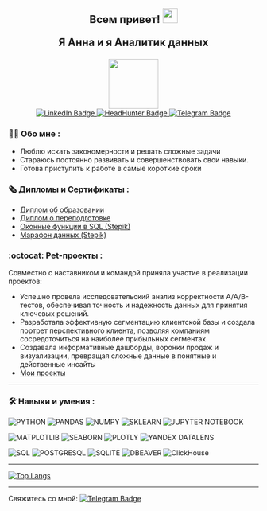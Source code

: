 <h2 align="center">
  Всем привет! 
  <img src="https://media.giphy.com/media/hvRJCLFzcasrR4ia7z/giphy.gif" width="30px"/>
  
  Я Анна и я Аналитик данных
</h2>

<div id="header" align="center">
  <img src="https://media4.giphy.com/media/v1.Y2lkPTc5MGI3NjExdnJrMW9vZjZnNDQ0NjB6eHFpamcwenYwZ2ljNXEyODc4d251c3BvcyZlcD12MV9pbnRlcm5hbF9naWZfYnlfaWQmY3Q9Zw/nNOAPjUdo4mpZFkDf8/giphy.gif" width="100"/>
</div>

<div id="badges" align="center">
  <a href="https://www.linkedin.com/in/anna-vakhrusheva-859448357/">
    <img src="https://img.shields.io/badge/LinkedIn-blue?style=for-the-badge&logo=linkedin&logoColor=white" alt="LinkedIn Badge"/>
  </a>
  <a href="https://perm.hh.ru/resume/7f1ba4dcff0e4818ae0039ed1f6d6c6a726e50">
    <img src="https://img.shields.io/badge/HeadHunter-red?style=for-the-badge&logo=twitter&logoColor=white" alt="HeadHunter Badge"/>
  </a>
  <a href="https://t.me/AnnaV_Winter">
    <img src="https://img.shields.io/badge/Telegram-blue?style=for-the-badge&logo=twitter&logoColor=white" alt="Telegram Badge"/>
  </a>
</div>

### :woman_technologist: Обо мне :

- Люблю искать закономерности и решать сложные задачи
- Стараюсь постоянно развивать и совершенствовать свои навыки.
- Готова приступить к работе в самые короткие сроки

### 🗞️ Дипломы и Сертификаты  :
- <a href="https://drive.google.com/file/d/1NNG7NWS5XWw1orC02CXbJhM4GNDda4Yn/view?usp=sharing" rel="nofollow">Диплом об образовании</a>
- <a href="https://drive.google.com/file/d/1JYnLc0yos55Y0gRdiczv4QRz3nPetUNo/view?usp=sharing" rel="nofollow">Диплом о переподготовке</a>
- <a href="https://drive.google.com/file/d/1AzPPQglkYezlD_g-z04qOEx4BOPNyDdt/view?usp=sharing" rel="nofollow">Оконные функции в SQL (Stepik)</a>
- <a href="https://drive.google.com/file/d/1tZRNWlpye20SVWUFuHd4yLAcQSq9aOD-/view?usp=sharing" rel="nofollow">Марафон данных (Stepik)</a>


### :octocat: Pet-проекты  :

Совместно с наставником и командой приняла участие в реализации проектов:

- Успешно провела исследовательский анализ корректности A/A/B-тестов, обеспечивая точность и надежность данных для принятия ключевых решений.
- Разработала эффективную сегментацию клиентской базы и создала портрет перспективного клиента, позволяя компаниям сосредоточиться на наиболее прибыльных сегментах.
- Создавала информативные дашборды, воронки продаж и визуализации, превращая сложные данные в понятные и действенные инсайты
- <a href="https://github.com/AnnaWinterV/My-projects">Мои проекты</a>

---

### :hammer_and_wrench: Навыки и умения :
![PYTHON](https://img.shields.io/badge/PYTHON-F7DF1E?style=for-the-badge&logo=python&logoColor=black)
![PANDAS](https://img.shields.io/badge/PANDAS-%23593d88.svg?style=for-the-badge&logo=pandas&logoColor=white)
![NUMPY](https://img.shields.io/badge/NUMPY-black?style=for-the-badge&logo=numpy&logoColor=white)
![SKLEARN](https://img.shields.io/badge/SKLEARN-%2338B2AC.svg?style=for-the-badge&logo=sklearn&logoColor=white)
![JUPYTER NOTEBOOK](https://img.shields.io/badge/Jupyter%20Notebook-316192?style=for-the-badge&logo=JupyterNotebook&logoColor=white)

![MATPLOTLIB](https://img.shields.io/badge/MATPLOTLIB-black?style=for-the-badge&logo=matplotlib&logoColor=white)
![SEABORN](https://img.shields.io/badge/SEABORN-%23E0234E.svg?style=for-the-badge&logo=seaborn&logoColor=white)
![PLOTLY](https://img.shields.io/badge/PLOTLY-%230081CB.svg?style=for-the-badge&logo=plotly&logoColor=white)
![YANDEX DATALENS](https://img.shields.io/badge/yandex%20datalens-black?style=for-the-badge&logo=yandexdatalens&logoColor=white)

![SQL](https://img.shields.io/badge/SQL-316192?style=for-the-badge&logo=sql&logoColor=white)
![POSTGRESQL](https://img.shields.io/badge/POSTGRESQL-6DA55F?style=for-the-badge&logo=postgresql&logoColor=white)
![SQLITE](https://img.shields.io/badge/SQLITE-%2320232a.svg?style=for-the-badge&logo=sqlite&logoColor=%2361DAFB)
![DBEAVER](https://img.shields.io/badge/DBEAVER-371777?style=for-the-badge&logo=dbeaver&logoColor=white)
![ClickHouse](https://img.shields.io/badge/ClickHouse-F7DF1E?style=for-the-badge&logo=ClickHouse&logoColor=black)


---

[![Top Langs](https://github-readme-stats.vercel.app/api/top-langs/?username=AnnaWinterV&theme=vision-friendly-dark&layout=compact)](https://github.com/anuraghazra/github-readme-stats)

---

Свяжитесь со мной: [![Telegram Badge](https://img.shields.io/badge/-AnnaV_Winter-blue?style=flat&logo=Telegram&logoColor=white)](https://t.me/AnnaV_Winter) 

<div>
  <a href="https://t.me/AnnaV_Winter">
  <img src="https://komarev.com/ghpvc/?username=AnnaWinterV&style=flat-square&color=blue" alt=""
  align="center"/>
</div>
  


